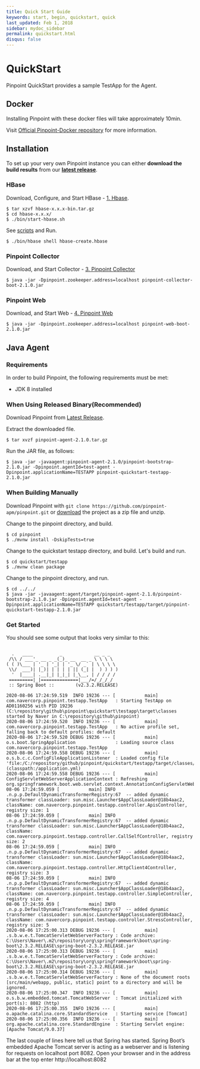 ```yaml
---
title: Quick Start Guide
keywords: start, begin, quickstart, quick
last_updated: Feb 1, 2018
sidebar: mydoc_sidebar
permalink: quickstart.html
disqus: false
---
```


# QuickStart
Pinpoint QuickStart provides a sample TestApp for the Agent.

## Docker
Installing Pinpoint with these docker files will take approximately 10min.

Visit [Official Pinpoint-Docker repository](https://github.com/pinpoint-apm/pinpoint-docker) for more information.

## Installation
To set up your very own Pinpoint instance you can either **download the build results** from our [**latest release**](https://github.com/pinpoint-apm/pinpoint/releases/latest).

### HBase
Download, Configure, and Start HBase - [1. Hbase](https://naver.github.io/pinpoint/installation.html#1-hbase).

~~~
$ tar xzvf hbase-x.x.x-bin.tar.gz
$ cd hbase-x.x.x/
$ ./bin/start-hbase.sh
~~~

See [scripts](https://github.com/pinpoint-apm/pinpoint/tree/master/hbase/scripts) and Run.

~~~
$ ./bin/hbase shell hbase-create.hbase
~~~

### Pinpoint Collector
Download, and Start Collector - [3. Pinpoint Collector](https://naver.github.io/pinpoint/installation.html#3-pinpoint-collector)

~~~
$ java -jar -Dpinpoint.zookeeper.address=localhost pinpoint-collector-boot-2.1.0.jar
~~~

### Pinpoint Web
Download, and Start Web - [4. Pinpoint Web](https://naver.github.io/pinpoint/installation.html#4-pinpoint-web)

~~~
$ java -jar -Dpinpoint.zookeeper.address=localhost pinpoint-web-boot-2.1.0.jar
~~~

## Java Agent

### Requirements
In order to build Pinpoint, the following requirements must be met:

* JDK 8 installed

### When Using Released Binary(Recommended) 
Download Pinpoint from [Latest Release](https://github.com/pinpoint-apm/pinpoint/releases/latest).

Extract the downloaded file.
~~~
$ tar xvzf pinpoint-agent-2.1.0.tar.gz
~~~

Run the JAR file, as follows:
~~~
$ java -jar -javaagent:pinpoint-agent-2.1.0/pinpoint-bootstrap-2.1.0.jar -Dpinpoint.agentId=test-agent -Dpinpoint.applicationName=TESTAPP pinpoint-quickstart-testapp-2.1.0.jar
~~~

### When Building Manually
Download Pinpoint with `git clone https://github.com/pinpoint-apm/pinpoint.git` or [download](https://github.com/pinpoint-apm/pinpoint/archive/master.zip) the project as a zip file and unzip.

Change to the pinpoint directory, and build.
~~~
$ cd pinpoint
$ ./mvnw install -DskipTests=true 
~~~

Change to the quickstart testapp directory, and build.
Let's build and run.
~~~
$ cd quickstart/testapp
$ ./mvnw clean package
~~~

Change to the pinpoint directory, and run.
~~~
$ cd ../../
$ java -jar -javaagent:agent/target/pinpoint-agent-2.1.0/pinpoint-bootstrap-2.1.0.jar -Dpinpoint.agentId=test-agent -Dpinpoint.applicationName=TESTAPP quickstart/testapp/target/pinpoint-quickstart-testapp-2.1.0.jar
~~~

### Get Started
You should see some output that looks very similar to this:
~~~

  .   ____          _            __ _ _
 /\\ / ___'_ __ _ _(_)_ __  __ _ \ \ \ \
( ( )\___ | '_ | '_| | '_ \/ _` | \ \ \ \
 \\/  ___)| |_)| | | | | || (_| |  ) ) ) )
  '  |____| .__|_| |_|_| |_\__, | / / / /
 =========|_|==============|___/=/_/_/_/
 :: Spring Boot ::        (v2.3.2.RELEASE)

2020-08-06 17:24:59.519  INFO 19236 --- [           main] com.navercorp.pinpoint.testapp.TestApp   : Starting TestApp on AD01160256 with PID 19236 (C:\repository\github\pinpoint\quickstart\testapp\target\classes started by Naver in C:\repository\github\pinpoint)
2020-08-06 17:24:59.520  INFO 19236 --- [           main] com.navercorp.pinpoint.testapp.TestApp   : No active profile set, falling back to default profiles: default
2020-08-06 17:24:59.520 DEBUG 19236 --- [           main] o.s.boot.SpringApplication               : Loading source class com.navercorp.pinpoint.testapp.TestApp
2020-08-06 17:24:59.558 DEBUG 19236 --- [           main] o.s.b.c.c.ConfigFileApplicationListener  : Loaded config file 'file:/C:/repository/github/pinpoint/quickstart/testapp/target/classes/application.yml' (classpath:/application.yml)
2020-08-06 17:24:59.558 DEBUG 19236 --- [           main] ConfigServletWebServerApplicationContext : Refreshing org.springframework.boot.web.servlet.context.AnnotationConfigServletWebServerApplicationContext@46185a1b
08-06 17:24:59.059 [           main] INFO  .n.p.p.DefaultDynamicTransformerRegistry:67  -- added dynamic transformer classLoader: sun.misc.Launcher$AppClassLoader@18b4aac2, className: com.navercorp.pinpoint.testapp.controller.ApisController, registry size: 1
08-06 17:24:59.059 [           main] INFO  .n.p.p.DefaultDynamicTransformerRegistry:67  -- added dynamic transformer classLoader: sun.misc.Launcher$AppClassLoader@18b4aac2, className: com.navercorp.pinpoint.testapp.controller.CallSelfController, registry size: 2
08-06 17:24:59.059 [           main] INFO  .n.p.p.DefaultDynamicTransformerRegistry:67  -- added dynamic transformer classLoader: sun.misc.Launcher$AppClassLoader@18b4aac2, className: com.navercorp.pinpoint.testapp.controller.HttpClient4Controller, registry size: 3
08-06 17:24:59.059 [           main] INFO  .n.p.p.DefaultDynamicTransformerRegistry:67  -- added dynamic transformer classLoader: sun.misc.Launcher$AppClassLoader@18b4aac2, className: com.navercorp.pinpoint.testapp.controller.SimpleController, registry size: 4
08-06 17:24:59.059 [           main] INFO  .n.p.p.DefaultDynamicTransformerRegistry:67  -- added dynamic transformer classLoader: sun.misc.Launcher$AppClassLoader@18b4aac2, className: com.navercorp.pinpoint.testapp.controller.StressController, registry size: 5
2020-08-06 17:25:00.313 DEBUG 19236 --- [           main] .s.b.w.e.t.TomcatServletWebServerFactory : Code archive: C:\Users\Naver\.m2\repository\org\springframework\boot\spring-boot\2.3.2.RELEASE\spring-boot-2.3.2.RELEASE.jar
2020-08-06 17:25:00.313 DEBUG 19236 --- [           main] .s.b.w.e.t.TomcatServletWebServerFactory : Code archive: C:\Users\Naver\.m2\repository\org\springframework\boot\spring-boot\2.3.2.RELEASE\spring-boot-2.3.2.RELEASE.jar
2020-08-06 17:25:00.314 DEBUG 19236 --- [           main] .s.b.w.e.t.TomcatServletWebServerFactory : None of the document roots [src/main/webapp, public, static] point to a directory and will be ignored.
2020-08-06 17:25:00.347  INFO 19236 --- [           main] o.s.b.w.embedded.tomcat.TomcatWebServer  : Tomcat initialized with port(s): 8082 (http)
2020-08-06 17:25:00.355  INFO 19236 --- [           main] o.apache.catalina.core.StandardService   : Starting service [Tomcat]
2020-08-06 17:25:00.356  INFO 19236 --- [           main] org.apache.catalina.core.StandardEngine  : Starting Servlet engine: [Apache Tomcat/9.0.37]
~~~

The last couple of lines here tell us that Spring has started. Spring Boot’s embedded Apache Tomcat server is acting as a webserver and is listening for requests on localhost port 8082. Open your browser and in the address bar at the top enter http://localhost:8082
 

